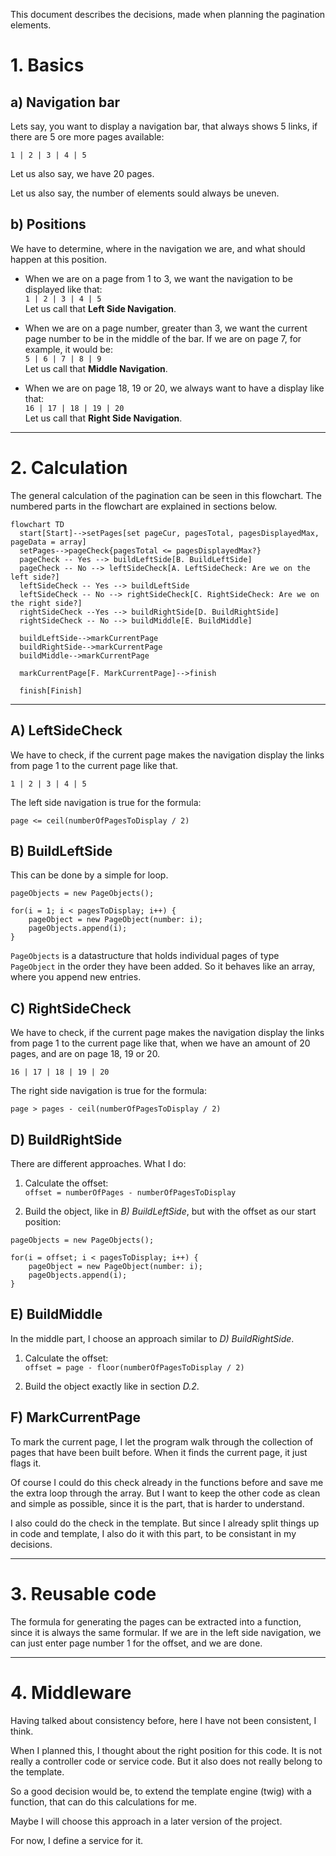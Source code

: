 This document describes the decisions, made when planning the pagination elements.

# 1. Basics

## a) Navigation bar

Lets say, you want to display a navigation bar, that always shows 5 links, if there are 5 ore more pages available:

```1 | 2 | 3 | 4 | 5```

Let us also say, we have 20 pages.

Let us also say, the number of elements sould always be uneven.

## b) Positions

We have to determine, where in the navigation we are, and what should happen at this position.

* When we are on a page from 1 to 3, we want the navigation to be displayed like that:<br />
```1 | 2 | 3 | 4 | 5 ```<br />
Let us call that **Left Side Navigation**.

* When we are on a page number, greater than 3, we want the current page number to be in the middle of the bar. If we are on page 7, for example, it would be:<br />
```5 | 6 | 7 | 8 | 9```<br />
Let us call that **Middle Navigation**.

* When we are on page 18, 19 or 20, we always want to have a display like that:<br />
```16 | 17 | 18 | 19 | 20```<br />
Let us call that **Right Side Navigation**.

---

# 2. Calculation

The general calculation of the pagination can be seen in this flowchart. The numbered parts in the flowchart are explained in sections below.

```mermaid
flowchart TD
  start[Start]-->setPages[set pageCur, pagesTotal, pagesDisplayedMax, pageData = array]
  setPages-->pageCheck{pagesTotal <= pagesDisplayedMax?}
  pageCheck -- Yes --> buildLeftSide[B. BuildLeftSide]
  pageCheck -- No --> leftSideCheck[A. LeftSideCheck: Are we on the left side?]
  leftSideCheck -- Yes --> buildLeftSide
  leftSideCheck -- No --> rightSideCheck[C. RightSideCheck: Are we on the right side?]
  rightSideCheck --Yes --> buildRightSide[D. BuildRightSide]
  rightSideCheck -- No --> buildMiddle[E. BuildMiddle]

  buildLeftSide-->markCurrentPage
  buildRightSide-->markCurrentPage
  buildMiddle-->markCurrentPage

  markCurrentPage[F. MarkCurrentPage]-->finish

  finish[Finish]
```

---

## A) LeftSideCheck

We have to check, if the current page makes the navigation display the links from page 1 to the current page like that.

```1 | 2 | 3 | 4 | 5```

The left side navigation is true for the formula:

```page <= ceil(numberOfPagesToDisplay / 2)```

## B) BuildLeftSide

This can be done by a simple for loop.

```
pageObjects = new PageObjects();

for(i = 1; i < pagesToDisplay; i++) {
    pageObject = new PageObject(number: i);
    pageObjects.append(i);
}
```

```PageObjects``` is a datastructure that holds individual pages of type ```PageObject``` in the order they have been added. So it behaves like an array, where you append new entries.

## C) RightSideCheck

We have to check, if the current page makes the navigation display the links from page 1 to the current page like that, when we have an amount of 20 pages, and are on page 18, 19 or  20.

```16 | 17 | 18 | 19 | 20```

The right side navigation is true for the formula:

```page > pages - ceil(numberOfPagesToDisplay / 2)```

## D) BuildRightSide

There are different approaches. What I do:

1. Calculate the offset:<br />
```offset = numberOfPages - numberOfPagesToDisplay```

2. Build the object, like in *B) BuildLeftSide*, but with the offset as our start position:

```
pageObjects = new PageObjects();

for(i = offset; i < pagesToDisplay; i++) {
    pageObject = new PageObject(number: i);
    pageObjects.append(i);
}
```

## E) BuildMiddle

In the middle part, I choose an approach similar to *D) BuildRightSide*.

1. Calculate the offset:<br />
```offset = page - floor(numberOfPagesToDisplay / 2)```

2. Build the object exactly like in section *D.2*.

## F) MarkCurrentPage

To mark the current page, I let the program walk through the collection of pages that have been built before. When it finds the current page, it just flags it.

Of course I could do this check already in the functions before and save me the extra loop through the array. But I want to keep the other code as clean and simple as possible, since it is the part, that is harder to understand.

I also could do the check in the template. But since I already split things up in code and template, I also do it with this part, to be consistant in my decisions.

---

# 3. Reusable code

The formula for generating the pages can be extracted into a function, since it is always the same formular. If we are in the left side navigation, we can just enter page number 1 for the offset, and we are done.

---

# 4. Middleware

Having talked about consistency before, here I have not been consistent, I think.

When I planned this, I thought about the right position for this code. It is not really a controller code or service code. But it also does not really belong to the template.

So a good decision would be, to extend the template engine (twig) with a function, that can do this calculations for me.

Maybe I will choose this approach in a later version of the project.

For now, I define a service for it.